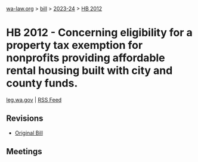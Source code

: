 [wa-law.org](/) > [bill](/bill/) > [2023-24](/bill/2023-24/) > [HB 2012](/bill/2023-24/hb/2012/)

# HB 2012 - Concerning eligibility for a property tax exemption for nonprofits providing affordable rental housing built with city and county funds.
[leg.wa.gov](https://app.leg.wa.gov/billsummary?BillNumber=2012&Year=2023&Initiative=false) | [RSS Feed](./rss.xml)

## Revisions
* [Original Bill](1/)

## Meetings